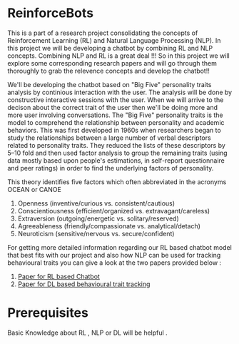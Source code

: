 # ReinforceBots
<p> 
  This is a part of a research project consolidating the concepts of Reinforcement Learning (RL) and Natural Language Processing (NLP). In this project we will be developing a chatbot by combining RL and NLP concepts. Combining NLP and RL is a great deal !!! So in this project we will explore some corresponding research papers and will go through them   thoroughly to grab the relevence concepts and develop the chatbot!! 
</p>

<p> 
  We'll be developing the chatbot based on "Big Five" personality traits analysis by continious interaction with the user. The analysis will be done by constructive interactive sessions with the user. When we will arrive to the decison about the correct trait of the user then we'll be doing more and more user involving conversations.
The "Big Five" personality traits is the model to comprehend the relationship between personality and academic behaviors. This was first developed in 1960s when researchers began to study the relationships between a large number of verbal descriptors related to personality traits. They reduced the lists of these descriptors by 5–10 fold and then used factor analysis to group the remaining traits (using data mostly based upon people's estimations, in self-report questionnaire and peer ratings) in order to find the underlying factors of personality.
</p>
<p>
  
This theory identifies five factors which often abbreviated in the acronyms OCEAN or CANOE
<ol>
  <li> Openness (inventive/curious vs. consistent/cautious) </li>
<li> Conscientiousness (efficient/organized vs. extravagant/careless) </li>
<li> Extraversion (outgoing/energetic vs. solitary/reserved) </li>
<li> Agreeableness (friendly/compassionate vs. analytical/detach) </li>
<li> Neuroticism (sensitive/nervous vs. secure/confident) </li>

</ol>
</p>
<p>
For getting more detailed information regarding our RL based chatbot model that best fits with our project and also how NLP can be used for tracking behavioural traits you can give a look at the two papers provided below : 
<ol>
<li><a href="https://arxiv.org/pdf/1606.01541.pdf"> Paper for RL based Chatbot</a></li>
<li><a href="https://drive.google.com/file/d/1htup9eBUCSfxyt6NHavnLZGShR1sAAOF/view?usp=sharing"> Paper for DL based behavioural trait tracking</a></li>
</ol>
</p>
<p>
<h1>Prerequisites</h1> 
Basic Knowledge about RL , NLP or DL will be helpful .
</p> 